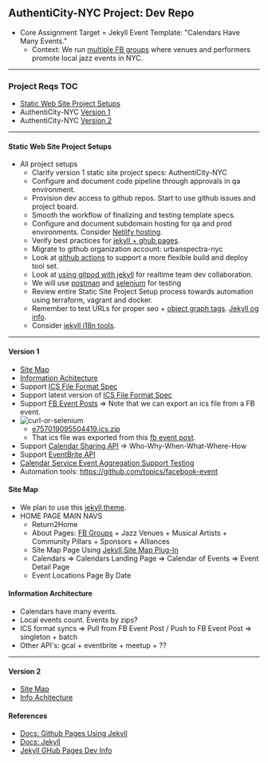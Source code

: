 ## AuthentiCity-NYC Project: Dev Repo
- Core Assignment Target = Jekyll Event Template: "Calendars Have Many Events."
  - Context: We run [multiple FB groups](https://linktr.ee/authenticitynyc) where venues and performers promote local jazz events in NYC.
---
### Project Reqs TOC
- [Static Web Site Project Setups](#static-web-site-project-setups)
- AuthentiCity-NYC [Version 1](#version-1)
- AuthentiCity-NYC [Version 2](#version-2)
---
#### Static Web Site Project Setups
- All project setups
  - Clarify version 1 static site project specs: AuthentiCity-NYC
  - Configure and document code pipeline through approvals in qa environment.
  - Provision dev access to github repos.  Start to use github issues and project board.
  - Smooth the workflow of finalizing and testing template specs.
  - Configure and document subdomain hosting for qa and prod environments.  Consider [Netlify hosting](https://www.netlify.com/).
  - Verify best practices for [jekyll + ghub pages](#references).
  - Migrate to github organization account: urbanspectra-nyc
  - Look at [github actions](https://socsieng.github.io/blogging/2020/09/07/using-github-actions-over-github-pages.html) to support a more flexible build and deploy tool set.
  - Look at [using gitpod with jekyll](https://talk.jekyllrb.com/t/new-video-develop-jekyll-or-github-pages-using-docker-containers/7199) for realtime team dev collaboration.
  - We will use [postman](https://www.tecmint.com/install-postman-on-linux-desktop/) and [selenium](https://medium.com/@fortheloveoftech/automating-facebook-events-with-python-and-selenium-dca4c52e2513) for testing
  - Review entire Static Site Project Setup process towards automation using terraform, vagrant and docker.
  - Remember to test URLs for proper seo + [object graph tags](https://ogp.me/#types).  [Jekyll og info](https://gist.github.com/davidensinger/5431869).
  - Consider [jekyll i18n tools](https://polyglot.untra.io/).
---
#### Version 1
  - [Site Map](#site-map)
  - [Information Achitecture](#information-architecture)
  - Support [ICS File Format Spec](https://docs.fileformat.com/email/ics/)
  - Support latest version of [ICS File Format Spec](https://icalendar.org/)
  - Support [FB Event Posts](https://www.facebook.com/events/3310363792539939) => Note that we can export an ics file from a FB event.
  - ![curl-or-selenium](https://user-images.githubusercontent.com/34130568/183911688-cbe75714-52f5-49eb-9072-2db3b55a25a6.png)
    - [e757019095504419.ics.zip](https://github.com/jeremy-donson/authenticity-nyc-dev/files/9300497/e757019095504419.ics.zip)
    - That ics file was exported from this [fb event post](https://www.facebook.com/events/757019095504419/).
  - Support [Calendar Sharing API](https://developers.google.com/calendar/api) => Who-Why-When-What-Where-How
  - Support [EventBrite API](https://www.eventbrite.com/platform/docs/api-basics)
  - [Calendar Service Event Aggregation Support Testing](https://talk.jekyllrb.com/t/how-to-fetch-an-ics-icalendar-response-and-show-it-in-jekyll/5723)
  - Automation tools: https://github.com/topics/facebook-event

#### Site Map
- We plan to use this [jekyll theme](https://www.fourkitchens.com/blog/article/jekyll-event-schedule/).
- HOME PAGE MAIN NAVS
  - Return2Home
  - About Pages: [FB Groups](https://linktr.ee/authenticitynyc) + Jazz Venues + Musical Artists + Community Pillars + Sponsors + Alliances
  - Site Map Page Using [Jekyll Site Map Plug-In](https://github.com/jekyll/jekyll-sitemap)
  - Calendars => Calendars Landing Page => Calendar of Events => Event Detail Page
  - Event Locations Page By Date

#### Information Architecture
  - Calendars have many events.
  - Local events count.  Events by zips?
  - ICS format syncs => Pull from FB Event Post / Push to FB Event Post => singleton + batch
  - Other API's:  gcal + eventbrite + meetup + ??

---
#### Version 2
  - [Site Map](#site-map)
  - [Info Achitecture](#info-architecture)

#### References
- [Docs: Github Pages Using Jekyll](https://docs.github.com/en/pages/setting-up-a-github-pages-site-with-jekyll)
- [Docs: Jekyll](https://jekyllrb.com/docs/)
- [Jekyll GHub Pages Dev Info](https://github.com/carpentries-incubator/jekyll-pages-novice)
